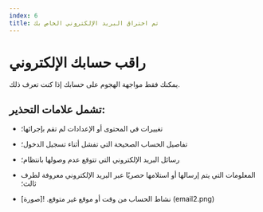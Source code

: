 ```yaml
---
index: 6
title: تم اختراق البريد الإلكتروني الخاص بك
---
```

# راقب حسابك الإلكتروني

يمكنك فقط مواجهة الهجوم على حسابك إذا كنت تعرف ذلك.

## تشمل علامات التحذير:

*   تغييرات في المحتوى أو الإعدادات لم تقم بإجرائها؛

*   تفاصيل الحساب الصحيحة التي تفشل أثناء تسجيل الدخول؛

*   رسائل البريد الإلكتروني التي تتوقع عدم وصولها بانتظام؛

*   المعلومات التي يتم إرسالها أو استلامها حصريًا عبر البريد الإلكتروني معروفة لطرف ثالث؛

*   نشاط الحساب من وقت أو موقع غير متوقع.
![صورة] (email2.png)